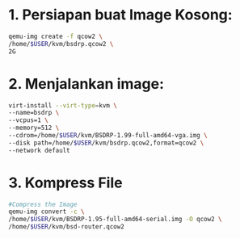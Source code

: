 # 1. Persiapan buat Image Kosong:
```sh
qemu-img create -f qcow2 \
/home/$USER/kvm/bsdrp.qcow2 \
2G
```

# 2. Menjalankan image:

```sh
virt-install --virt-type=kvm \
--name=bsdrp \
--vcpus=1 \
--memory=512 \
--cdrom=/home/$USER/kvm/BSDRP-1.99-full-amd64-vga.img \
--disk path=/home/$USER/kvm/bsdrp.qcow2,format=qcow2 \
--network default
```

# 3. Kompress File
```sh
#Compress the Image
qemu-img convert -c \
/home/$USER/kvm/BSDRP-1.95-full-amd64-serial.img -O qcow2 \
/home/$USER/kvm/bsd-router.qcow2
